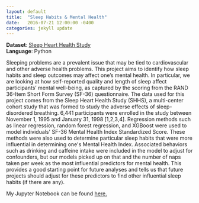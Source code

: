 ```yaml
---
layout: default
title:  "Sleep Habits & Mental Health"
date:   2016-07-21 12:00:00 -0400
categories: jekyll update
---
```



**Dataset**: <a href="https://sleepdata.org/datasets/shhs">Sleep Heart Health Study</a>
 <br/>
**Language**: Python

Sleeping problems are a prevalent issue that may be tied to cardiovascular and other adverse health problems. This project aims to identify how sleep habits and sleep outcomes may affect one’s mental health. In particular, we are looking at how self-reported quality and length of sleep affect participants’ mental well-being, as captured by the scoring from the RAND 36-Item Short Form Survey (SF-36) questionnaire. The data used for this project comes from the Sleep Heart Health Study (SHHS), a multi-center cohort study that was formed to study the adverse effects of sleep-disordered breathing. 6,441 participants were enrolled in the study between November 1, 1995 and January 31, 1998 [1,2,3,4]. Regression methods such as linear regression, random forest regression, and XGBoost were used to model individuals' SF-36 Mental Health Index Standardized Score. These methods were also used to determine particular sleep habits that were more influential in determining one's Mental Health Index. Associated behaviors such as drinking and caffeine intake were included in the model to adjust for confounders, but our models picked up on that and the number of naps taken per week as the most influential predictors for mental health. This provides a good starting point for future analyses and tells us that future projects should adjust for these predictors to find other influential sleep habits (if there are any).

My Jupyter Notebook can be found <a href="https://github.com/katwang/Examples/blob/master/shhs_mentalhealth.ipynb">here.

